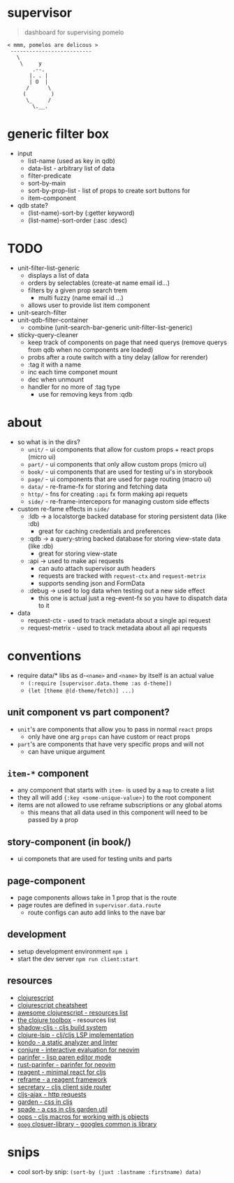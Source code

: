 # supervisor
> dashboard for supervising pomelo

```
< mmm, pomelos are delicous >
 --------------------------
   \
    \     y
        .--.
       |. . |
       | O  |
      /      \
     (        )
      \_     /
        \.__.
```
# generic filter box
* input
  * list-name (used as key in qdb)
  * data-list - arbitrary list of data
  * filter-predicate
  * sort-by-main
  * sort-by-prop-list - list of props to create sort buttons for
  * item-component
* qdb state?
  * (list-name)-sort-by (:getter keyword)
  * (list-name)-sort-order (:asc :desc)

# TODO
* unit-filter-list-generic
  * displays a list of data
  * orders by selectables (create-at name email id...)
  * filters by a given prop search trem
    * multi fuzzy (name email id ...)
  * allows user to provide list item component
* unit-search-filter
* unit-qdb-filter-container
  * combine (unit-search-bar-generic unit-filter-list-generic)
* sticky-query-cleaner
  * keep track of components on page that need querys
  (remove querys from qdb when no components are loaded)
  * probs after a route switch with a tiny delay (allow for rerender)
  * :tag it with a name
  * inc each time componet mount
  * dec when unmount
  * handler for no more of :tag type
    * use for removing keys from :qdb

# about
* so what is in the dirs?
  * `unit/` - ui components that allow for custom props + react props (micro ui)
  * `part/` - ui components that only allow custom props (micro ui)
  * `book/` - ui components that are used for testing ui's in storybook
  * `page/` - ui components that are used for page routing (macro ui)
  * `data/` - re-frame-fx for storing and fetching data
  * `http/` - fns for creating `:api` fx form making api requets
  * `side/` - re-frame-intercepors for managing custom side effects
* custom re-fame effects in `side/`
  * :ldb -> a localstorge backed database for storing persistent data (like :db)
    * great for caching credentials and preferences
  * :qdb -> a query-string backed database for storing view-state data (like :db)
    * great for storing view-state
  * :api -> used to make api requests
    * can auto attach supervisor auth headers
    * requests are tracked with `request-ctx` and `request-metrix`
    * supports sending json and FormData
  * :debug -> used to log data when testing out a new side effect
    * this one is actual just a reg-event-fx so you have to dispatch data to it
* data
  * request-ctx - used to track metadata about a single api request
  * request-metrix - used to track metadata about all api requests

# conventions
* require data/\* libs as d-`<name>` and `<name>` by itself is an actual value
  * `(:require [supervisor.data.theme :as d-theme])`
  * `(let [theme @(d-theme/fetch)] ...)`

## unit component vs part component?
* `unit`'s are components that allow you to pass in normal `react` props
  * only have one arg `props` can have custom or react props
* `part`'s are components that have very specific props and will not
  * can have unique argument

## `item-*` component
* any component that starts with `item-` is used by a `map` to create a list
* they all will add `{:key <some-unique-value>}` to the root component
* items are not allowed to use reframe subscriptions or any global atoms
  * this means that all data used in this component will need to be passed by a
    prop
## story-component (in book\/)
* ui componets that are used for testing units and parts

## page-component
* page components allows take in 1 prop that is the route
* page routes are defined in `supervisor.data.route`
  * route configs can auto add links to the nave bar

## development
* setup development environment `npm i`
* start the dev server `npm run client:start`

## resources
* [clojurescript](https://clojurescript.org/)
* [clojurescript cheatsheet](https://cljs.info/cheatsheet/)
* [awesome clojurescript - resources list](https://github.com/hantuzun/awesome-clojurescript)
* [the clojure toolbox](https://www.clojure-toolbox.com/) - resources list
* [shadow-cljs - cljs build system](https://github.com/thheller/shadow-cljs)
* [clojure-lsip - clj/cljs LSP implementation](https://github.com/clojure-lsp/clojure-lsp)
* [kondo - a static analyzer and linter](https://github.com/clj-kondo/clj-kondo)
* [conjure - interactive evaluation for neovim](https://github.com/Olical/conjure)
* [parinfer - lisp paren editor mode](https://shaunlebron.github.io/parinfer/)
* [rust-parinfer - parinfer for neovim](https://shaunlebron.github.io/parinfer/)
* [reagent - minimal react for cljs](https://reagent-project.github.io/)
* [reframe - a reagent framework](https://day8.github.io/re-frame/)
* [secretary - cljs client side router](https://github.com/clj-commons/secretary)
* [cljs-ajax - http requests](https://github.com/JulianBirch/cljs-ajax)
* [garden - css in cljs](https://github.com/noprompt/garden)
* [spade - a css in cljs garden util](https://github.com/dhleong/spade)
* [oops - cljs macros for working with js objects](https://github.com/binaryage/cljs-oops)
* [`goog` closuer-library - googles common js library](https://github.com/google/closure-library)

# snips
  * cool sort-by snip: `(sort-by (juxt :lastname :firstname) data)`
